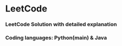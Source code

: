 # LeetCode
### LeetCode Solution with detailed explanation
### Coding languages: Python(main) & Java
